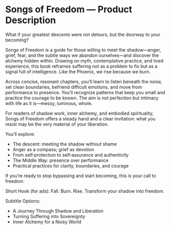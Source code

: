 # Songs of Freedom — Product Description

What if your greatest descents were not detours, but the doorway to your becoming?

Songs of Freedom is a guide for those willing to meet the shadow—anger, grief, fear, and the subtle ways we abandon ourselves—and discover the alchemy hidden within. Drawing on myth, contemplative practice, and lived experience, this book reframes suffering not as a problem to fix but as a signal full of intelligence. Like the Phoenix, we rise because we burn.

Across concise, resonant chapters, you’ll learn to listen beneath the noise, set clean boundaries, befriend difficult emotions, and move from performance to presence. You’ll recognize patterns that keep you small and practice the courage to be known. The aim is not perfection but intimacy with life as it is—messy, luminous, whole.

For readers of shadow work, inner alchemy, and embodied spirituality, Songs of Freedom offers a steady hand and a clear invitation: what you resist may be the very material of your liberation.

You’ll explore:
- The descent: meeting the shadow without shame
- Anger as a compass; grief as devotion
- From self‑protection to self‑assurance and authenticity
- The Middle Way: presence over performance
- Practical practices for clarity, boundaries, and courage

If you’re ready to stop bypassing and start becoming, this is your call to freedom.

Short Hook (for ads):
Fall. Burn. Rise. Transform your shadow into freedom.

Subtitle Options:
- A Journey Through Shadow and Liberation
- Turning Suffering into Sovereignty
- Inner Alchemy for a Noisy World

